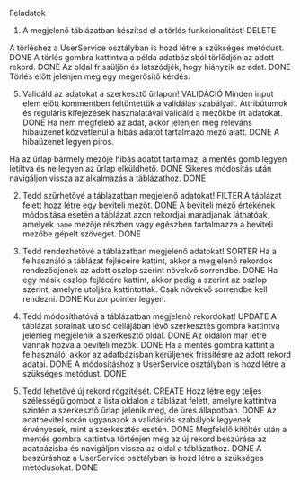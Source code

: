 Feladatok
1. A megjelenő táblázatban készítsd el a törlés funkcionalitást! DELETE

A törléshez a UserService osztályban is hozd létre a szükséges metódust. DONE
A törlés gombra kattintva a példa adatbázisból törlődjön az adott rekord. DONE
Az oldal frissüljön és látszódjék, hogy hiányzik az adat. DONE
Törlés előtt jelenjen meg egy megerősítő kérdés.

5. Validáld az adatokat a szerkesztő űrlapon! VALIDÁCIÓ
Minden input elem előtt kommentben feltüntettük a validálás szabályait. Attribútumok és reguláris kifejezések használatával validáld a mezőkbe írt adatokat. DONE
Ha nem megfelelő az adat, akkor jelenjen meg releváns hibaüzenet közvetlenül a hibás adatot tartalmazó mező alatt. DONE
A hibaüzenet legyen piros.

Ha az űrlap bármely mezője hibás adatot tartalmaz, a mentés gomb legyen letiltva és ne legyen az űrlap elküldhető. DONE
Sikeres módosítás után navigáljon vissza az alkalmazás a táblázathoz. DONE

2. Tedd szűrhetővé a táblázatban megjelenő adatokat! FILTER
A táblázat felett hozz létre egy beviteli mezőt. DONE
A beviteli mező értékének módosítása esetén a táblázat azon rekordjai maradjanak láthatóak, amelyek `name` mezője részben vagy egészben tartalmazza a beviteli mezőbe gépelt szöveget. DONE

3. Tedd rendezhetővé a táblázatban megjelenő adatokat! SORTER
Ha a felhasználó a táblázat fejléceire kattint, akkor a megjelenő rekordok rendeződjenek az adott oszlop szerint növekvő sorrendbe. DONE
Ha egy másik oszlop fejlécére kattint, akkor pedig a szerint az oszlop szerint, amelyre utoljára kattintottak. Csak növekvő sorrendbe kell rendezni. DONE
Kurzor pointer legyen.

4. Tedd módosíthatóvá a táblázatban megjelenő rekordokat! UPDATE
A táblázat sorainak utolsó cellájában lévő szerkesztés gombra kattintva jelenleg megjelenik a szerkesztő oldal. DONE
Az oldalon már létre vannak hozva a beviteli mezők. DONE
Ha a mentés gombra kattint a felhasználó, akkor az adatbázisban kerüljenek frissítésre az adott rekord adatai. DONE
A módosításhoz a UserService osztályban is hozd létre a szükséges metódust. DONE

6. Tedd lehetővé új rekord rögzítését. CREATE
Hozz létre egy teljes szélességű gombot a lista oldalon a táblázat felett, amelyre kattintva szintén a szerkesztő űrlap jelenik meg, de üres állapotban. DONE
Az adatbevitel során ugyanazok a validációs szabályok legyenek érvényesek, mint a szerkesztés esetén. DONE
Megfelelő kitöltés után a mentés gombra kattintva történjen meg az új rekord beszúrása az adatbázisba és navigáljon vissza az oldal a táblázathoz. DONE
A beszúráshoz a UserService osztályban is hozd létre a szükséges metódusokat. DONE